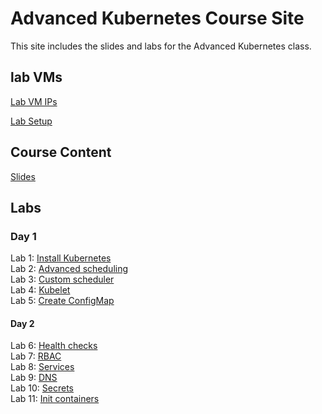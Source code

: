 # Advanced Kubernetes Course Site

This site includes the slides and labs for the Advanced Kubernetes class. 


## lab VMs  
[Lab VM IPs](https://docs.google.com/spreadsheets/d/1psMAAPxgHq9wpZVftao9UT8MIWR1xljq-WB8aOiVBRI/edit?usp=sharing)

[Lab Setup](labs/001-setup/)  

## Course Content
[Slides](https://drive.google.com/file/d/1V63Vpq_WlhV7G46KQmejswdbXLjgbKdV/view?usp=sharing)  

## Labs

### Day 1
Lab 1: [Install Kubernetes](labs/01-install-k8s/)  
Lab 2: [Advanced scheduling](labs/02-affinity/)  
Lab 3: [Custom scheduler](labs/03-scheduler/)  
Lab 4: [Kubelet](labs/04-kubelet/)  
Lab 5: [Create ConfigMap](labs/05-configmap/)  

#### Day 2
Lab 6: [Health checks](labs/06-networking/)  
Lab 7: [RBAC](labs/07-rbac/)  
Lab 8: [Services](labs/08-services/)  
Lab 9: [DNS](labs/10-dns/)  
Lab 10: [Secrets](labs/11-secrets/)  
Lab 11: [Init containers](labs/12-init/)  


